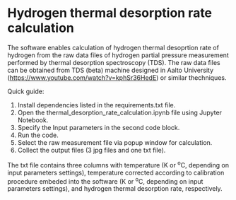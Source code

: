 # Hydrogen thermal desorption rate calculation

The software enables calculation of hydrogen thermal desoprtion rate of hydrogen from the raw data files of hydrogen partial pressure measurement performed by thermal desorption spectroscopy (TDS). The raw data files can be obtained from TDS (beta) machine designed in Aalto University (https://www.youtube.com/watch?v=kphSr36HedE) or similar thechniques.

Quick guide:
1. Install dependencies listed in the requirements.txt file.
2. Open the thermal_desorption_rate_calculation.ipynb file using Jupyter Notebook.
3. Specify the Input parameters in the second code block.
4. Run the code.
5. Select the raw measurement file via popup window for calculation.
6. Collect the output files (3 jpg files and one txt file).

The txt file contains three columns with temperature (K or <sup>o</sup>C, depending on input parameters settings), temperature corrected according to calibration procedure embeded into the software (K or <sup>o</sup>C, depending on input parameters settings), and hydrogen thermal desorption rate, respectively. 
